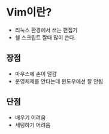 # Vim이란?
* 리눅스 환경에서 쓰는 편집기
* 쉘 스크립트 짤때 많이 쓴다.

## 장점
* 마우스에 손이 덜감
* 운영체제를 안타는데 윈도우에선 잘 안됨

## 단점
* 배우기 어려움
* 세팅하기 어려움